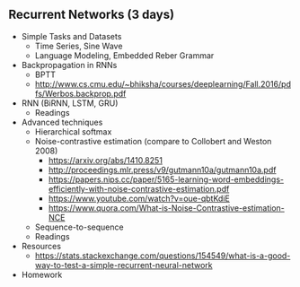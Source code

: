 ## Recurrent Networks (3 days)

* Simple Tasks and Datasets
    * Time Series, Sine Wave
    * Language Modeling, Embedded Reber Grammar
* Backpropagation in RNNs
    * BPTT
    * http://www.cs.cmu.edu/~bhiksha/courses/deeplearning/Fall.2016/pdfs/Werbos.backprop.pdf
* RNN (BiRNN, LSTM, GRU)
    * Readings
* Advanced techniques
    * Hierarchical softmax
    * Noise-contrastive estimation (compare to Collobert and Weston 2008)
        * https://arxiv.org/abs/1410.8251
        * http://proceedings.mlr.press/v9/gutmann10a/gutmann10a.pdf
        * https://papers.nips.cc/paper/5165-learning-word-embeddings-efficiently-with-noise-contrastive-estimation.pdf
        * https://www.youtube.com/watch?v=oue-qbtKdiE
        * https://www.quora.com/What-is-Noise-Contrastive-estimation-NCE
    * Sequence-to-sequence
    * Readings
* Resources
    * https://stats.stackexchange.com/questions/154549/what-is-a-good-way-to-test-a-simple-recurrent-neural-network
* Homework
